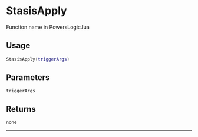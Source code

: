 # StasisApply
Function name in PowersLogic.lua
## Usage
```lua
StasisApply(triggerArgs)
```
## Parameters
`triggerArgs`
## Returns
`none`

---